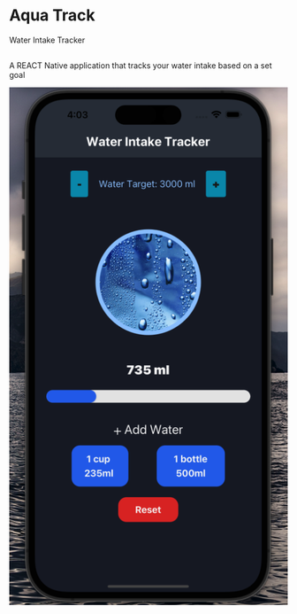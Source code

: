 # Aqua Track
Water Intake Tracker

##
A REACT Native application that tracks your water intake based on a set goal

![alt text](./assets/aqua-track.png)